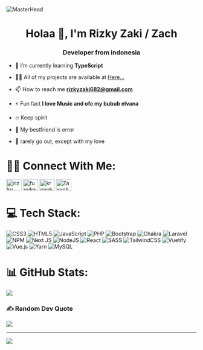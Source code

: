 ![MasterHead](https://visme.co/blog/wp-content/uploads/2020/03/animation-software-header-wide.gif)
<h1 align="center">Holaa 👋, I'm Rizky Zaki / Zach</h1>
<h3 align="center">Developer from indonesia</h3>

- 🌱 I’m currently learning **TypeScript**

- 👨‍💻 All of my projects are available at <a href="https://zach-me.vercel.app" target="blank">Here...</a>

- 📫 How to reach me **rizkyzaki682@gmail.com**

- ⚡ Fun fact **I love Music and ofc my bubub elvana**

- 🔥 Keep spirit 

- 🤝 My bestfriend is error

- 🏡 rarely go out, except with my love

# 🙌🏻 Connect With Me:
<p align="left">
<a href="https://linkedin.com/in/rizky zaki" target="blank"><img align="center" src="https://raw.githubusercontent.com/rahuldkjain/github-profile-readme-generator/master/src/images/icons/Social/linked-in-alt.svg" alt="rizky zaki" height="30" width="40" /></a>
<a href="https://instagram.com/fuyuko01" target="blank"><img align="center" src="https://raw.githubusercontent.com/rahuldkjain/github-profile-readme-generator/master/src/images/icons/Social/instagram.svg" alt="fuyuko01" height="30" width="40" /></a>
<a href="https://www.youtube.com/c/kruvuk69" target="blank"><img align="center" src="https://raw.githubusercontent.com/rahuldkjain/github-profile-readme-generator/master/src/images/icons/Social/youtube.svg" alt="kruvuk69" height="30" width="40" /></a>
<a href="https://discord.gg/Zaxxch#3289" target="blank"><img align="center" src="https://raw.githubusercontent.com/rahuldkjain/github-profile-readme-generator/master/src/images/icons/Social/discord.svg" alt="Zaxxch#3289" height="30" width="40" /></a>
</p>

# 💻 Tech Stack:
![CSS3](https://img.shields.io/badge/css3-%231572B6.svg?style=for-the-badge&logo=css3&logoColor=white) ![HTML5](https://img.shields.io/badge/html5-%23E34F26.svg?style=for-the-badge&logo=html5&logoColor=white) ![JavaScript](https://img.shields.io/badge/javascript-%23323330.svg?style=for-the-badge&logo=javascript&logoColor=%23F7DF1E) ![PHP](https://img.shields.io/badge/php-%23777BB4.svg?style=for-the-badge&logo=php&logoColor=white) ![Bootstrap](https://img.shields.io/badge/bootstrap-%23563D7C.svg?style=for-the-badge&logo=bootstrap&logoColor=white) ![Chakra](https://img.shields.io/badge/chakra-%234ED1C5.svg?style=for-the-badge&logo=chakraui&logoColor=white) ![Laravel](https://img.shields.io/badge/laravel-%23FF2D20.svg?style=for-the-badge&logo=laravel&logoColor=white) ![NPM](https://img.shields.io/badge/NPM-%23000000.svg?style=for-the-badge&logo=npm&logoColor=white) ![Next JS](https://img.shields.io/badge/Next-black?style=for-the-badge&logo=next.js&logoColor=white) ![NodeJS](https://img.shields.io/badge/node.js-6DA55F?style=for-the-badge&logo=node.js&logoColor=white) ![React](https://img.shields.io/badge/react-%2320232a.svg?style=for-the-badge&logo=react&logoColor=%2361DAFB) ![SASS](https://img.shields.io/badge/SASS-hotpink.svg?style=for-the-badge&logo=SASS&logoColor=white) ![TailwindCSS](https://img.shields.io/badge/tailwindcss-%2338B2AC.svg?style=for-the-badge&logo=tailwind-css&logoColor=white) ![Vuetify](https://img.shields.io/badge/Vuetify-1867C0?style=for-the-badge&logo=vuetify&logoColor=AEDDFF) ![Vue.js](https://img.shields.io/badge/vuejs-%2335495e.svg?style=for-the-badge&logo=vuedotjs&logoColor=%234FC08D) ![Yarn](https://img.shields.io/badge/yarn-%232C8EBB.svg?style=for-the-badge&logo=yarn&logoColor=white) ![MySQL](https://img.shields.io/badge/mysql-%2300f.svg?style=for-the-badge&logo=mysql&logoColor=white) 

 # 📊 GitHub Stats:
<!-- ![](https://github-readme-stats.vercel.app/api?username=RizkyZaki&theme=dark&hide_border=false&include_all_commits=false&count_private=false) -->
 ![](https://github-readme-streak-stats.herokuapp.com/?user=RizkyZaki&theme=dark&hide_border=false)<br/>
<!-- ![](https://github-readme-stats.vercel.app/api/top-langs/?username=RizkyZaki&theme=dark&hide_border=false&include_all_commits=false&count_private=false&layout=compact) -->

### ✍️ Random Dev Quote
![](https://quotes-github-readme.vercel.app/api?type=horizontal&theme=radical)

---
[![](https://visitcount.itsvg.in/api?id=RizkyZaki&icon=0&color=0)](https://visitcount.itsvg.in)

<!-- Proudly created with GPRM ( https://gprm.itsvg.in ) -->
